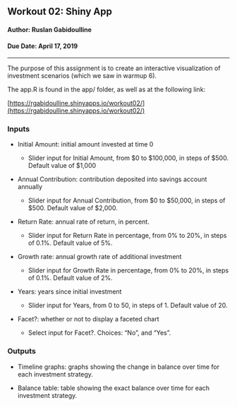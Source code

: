## Workout 02: Shiny App
#### Author: Ruslan Gabidoulline
#### Due Date: April 17, 2019

***

The purpose of this assignment is to create an interactive visualization of investment scenarios (which we saw in warmup 6).  

The app.R is found in the app/ folder, as well as at the following link:  

[https://rgabidoulline.shinyapps.io/workout02/](https://rgabidoulline.shinyapps.io/workout02/)  

### Inputs
* Initial Amount: initial amount invested at time 0
     + Slider input for Initial Amount, from $0 to $100,000, in steps of $500. Default value of
$1,000

* Annual Contribution: contribution deposited into savings account annually
     + Slider input for Annual Contribution, from $0 to $50,000, in steps of $500. Default
value of $2,000.

* Return Rate: annual rate of return, in percent.
     + Slider input for Return Rate in percentage, from 0% to 20%, in steps of 0.1%. Default
value of 5%.

* Growth rate: annual growth rate of additional investment
     + Slider input for Growth Rate in percentage, from 0% to 20%, in steps of 0.1%. Default
value of 2%.

* Years: years since initial investment
     + Slider input for Years, from 0 to 50, in steps of 1. Default value of 20.

* Facet?: whether or not to display a faceted chart
     +  Select input for Facet?. Choices: “No”, and “Yes”.

### Outputs

* Timeline graphs: graphs showing the change in balance over time for each investment strategy.

* Balance table: table showing the exact balance over time for each investment strategy.

